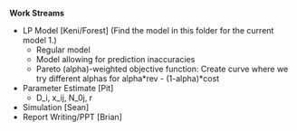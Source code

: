**Work Streams**

- LP Model [Keni/Forest] (Find the model in this folder for the current model 1.)
  - Regular model
  - Model allowing for prediction inaccuracies
  - Pareto (alpha)-weighted objective function: Create curve where we try different alphas for alpha*rev - (1-alpha)*cost
- Parameter Estimate [Pit]
  - D_i, x_ij, N_0j, r
- Simulation [Sean]
- Report Writing/PPT [Brian]
